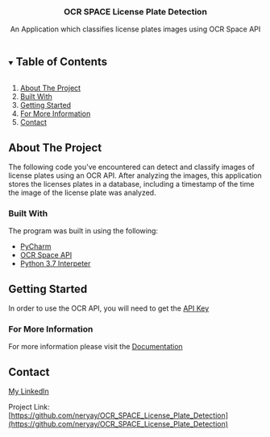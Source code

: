 <!-- PROJECT LOGO -->
<br />

  <h3 align="center">OCR SPACE License Plate Detection</h3>

  <p align="center">
    An Application which classifies license plates images using OCR Space API
    <br />
  </p>
</p>



<!-- TABLE OF CONTENTS -->
<details open="open">
  <summary><h2 style="display: inline-block">Table of Contents</h2></summary>
  <ol>
    <li><a href="#about-the-project">About The Project</a></li>
    <li><a href="#built-with">Built With</a></li>
    <li><a href="#getting-started">Getting Started</a></li>
    <li><a href="#for-more-information">For More Information</a></li>
    <li><a href="#contact">Contact</a></li>
  </ol>
</details>



<!-- ABOUT THE PROJECT -->
## About The Project
The following code you've encountered can detect 
and classify images of license plates using an OCR API.
After analyzing the images, this application stores the licenses plates in a database, 
including a timestamp of the time the image of the license plate was analyzed.



### Built With
The program was built in using the following:
* [PyCharm](https://www.jetbrains.com/pycharm/)
* [OCR Space API](https://ocr.space/ocrapi)
* [Python 3.7 Interpeter](https://www.python.org/downloads/windows/)



<!-- GETTING STARTED -->
## Getting Started

In order to use the OCR API, you will need to get the [API Key](https://us11.list-manage.com/subscribe?u=ce17e59f5b68a2fd3542801fd&id=252aee70a1)

### For More Information
For more information please visit the [Documentation](https://github.com/neryay/OCR_SPACE_License_Plate_Detection/blob/master/Documentation.pdf)




<!-- CONTACT -->
## Contact

[My LinkedIn](https://www.linkedin.com/in/nerya-yekutiel-78359a169/)

Project Link: [https://github.com/neryay/OCR_SPACE_License_Plate_Detection](https://github.com/neryay/OCR_SPACE_License_Plate_Detection)
